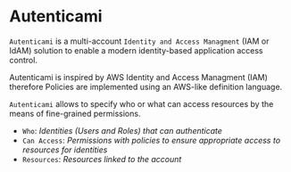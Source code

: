 # Autenticami

`Autenticami` is a multi-account `Identity and Access Managment` (IAM or IdAM) solution to enable a modern identity-based application access control.

Autenticami is inspired by AWS Identity and Access Managment (IAM) therefore Policies are implemented using an AWS-like definition language.

`Autenticami` allows to specify who or what can access resources by the means of fine-grained permissions.

- `Who`: *Identities (Users and Roles) that can authenticate*
- `Can Access`: *Permissions with policies to ensure appropriate access to resources for identities*
- `Resources`: *Resources linked to the account*
